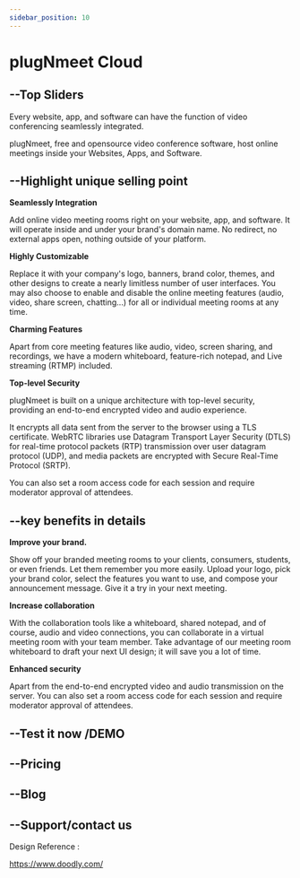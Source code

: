 ```yaml
---
sidebar_position: 10
---
```


# plugNmeet Cloud



## --Top Sliders 

Every website, app, and software can have the function of video conferencing seamlessly integrated.

plugNmeet, free and opensource video conference software, host online meetings inside your Websites, Apps, and Software. 

## --Highlight unique selling point 

**Seamlessly Integration**

Add online video meeting rooms right on your website, app, and software. It will operate inside and under your brand's domain name. No redirect, no external apps open, nothing outside of your platform. 

**Highly Customizable**

Replace it with your company's logo, banners, brand color, themes, and other designs to create a nearly limitless number of user interfaces. You may also choose to enable and disable the online meeting features (audio, video, share screen, chatting...) for all or individual meeting rooms at any time. 

**Charming Features**

Apart from core meeting features like audio, video, screen sharing, and recordings, we have a modern whiteboard, feature-rich notepad, and Live streaming (RTMP) included. 

**Top-level Security**

plugNmeet is built on a unique architecture with top-level security, providing an end-to-end encrypted video and audio experience. 

It encrypts all data sent from the server to the browser using a TLS certificate. WebRTC libraries use Datagram Transport Layer Security (DTLS) for real-time protocol packets (RTP) transmission over user datagram protocol (UDP), and media packets are encrypted with Secure Real-Time Protocol (SRTP). 

You can also set a room access code for each session and require moderator approval of attendees.  

## --key benefits in details  

**Improve your brand.**

Show off your branded meeting rooms to your clients, consumers, students, or even friends. Let them remember you more easily. Upload your logo, pick your brand color, select the features you want to use, and compose your announcement message. Give it a try in your next meeting. 

**Increase collaboration**

With the collaboration tools like a whiteboard, shared notepad, and of course, audio and video connections, you can collaborate in a virtual meeting room with your team member. Take advantage of our meeting room whiteboard to draft your next UI design; it will save you a lot of time. 

**Enhanced security**

Apart from the end-to-end encrypted video and audio transmission on the server. You can also set a room access code for each session and require moderator approval of attendees. 

## --Test it now /DEMO 

## --Pricing 

## --Blog 

## --Support/contact us 


Design Reference :  

https://www.doodly.com/ 